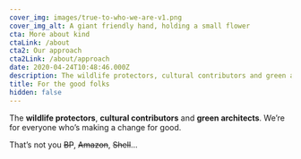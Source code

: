 ```yaml
---
cover_img: images/true-to-who-we-are-v1.png
cover_img_alt: A giant friendly hand, holding a small flower
cta: More about kind
ctaLink: /about
cta2: Our approach
cta2Link: /about/approach
date: 2020-04-24T10:48:46.000Z
description: The wildlife protectors, cultural contributors and green architects. We’re for everyone who’s making a change for good.
title: For the good folks
hidden: false
---
```


The **wildlife protectors**, **cultural contributors** and **green architects**. We’re for everyone who’s making a change for good.

That’s not you ~~BP~~, ~~Amazon~~, ~~Shell~~…
